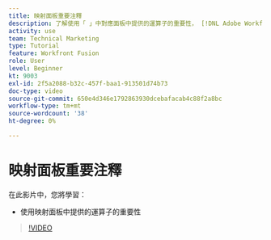 ```yaml
---
title: 映射面板重要注釋
description: 了解使用「 」中對應面板中提供的運算子的重要性， [!DNL Adobe Workfront Fusion].
activity: use
team: Technical Marketing
type: Tutorial
feature: Workfront Fusion
role: User
level: Beginner
kt: 9003
exl-id: 2f5a2088-b32c-457f-baa1-913501d74b73
doc-type: video
source-git-commit: 650e4d346e1792863930dcebafacab4c88f2a8bc
workflow-type: tm+mt
source-wordcount: '38'
ht-degree: 0%

---
```


# 映射面板重要注釋

在此影片中，您將學習：

* 使用映射面板中提供的運算子的重要性

>[!VIDEO](https://video.tv.adobe.com/v/335263/?quality=12&learn=on)
